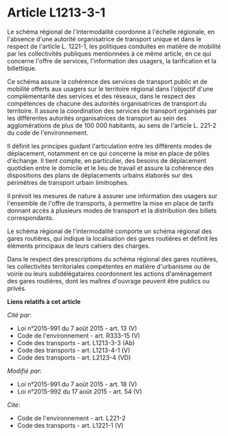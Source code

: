 # Article L1213-3-1

Le schéma régional de l'intermodalité coordonne à l'échelle régionale, en l'absence d'une autorité organisatrice de transport
unique et dans le respect de l'article L. 1221-1, les politiques conduites en matière de mobilité par les collectivités
publiques mentionnées à ce même article, en ce qui concerne l'offre de services, l'information des usagers, la tarification
et la billettique. 

Ce schéma assure la cohérence des services de transport public et de mobilité offerts aux usagers sur le territoire régional
dans l'objectif d'une complémentarité des services et des réseaux, dans le respect des compétences de chacune des autorités
organisatrices de transport du territoire. Il assure la coordination des services de transport organisés par les différentes
autorités organisatrices de transport au sein des agglomérations de plus de 100 000 habitants, au sens de l'article L. 221-2
du code de l'environnement. 

Il définit les principes guidant l'articulation entre les différents modes de déplacement, notamment en ce qui concerne la
mise en place de pôles d'échange. Il tient compte, en particulier, des besoins de déplacement quotidien entre le domicile et
le lieu de travail et assure la cohérence des dispositions des plans de déplacements urbains élaborés sur des périmètres de
transport urbain limitrophes.

Il prévoit les mesures de nature à assurer une information des usagers sur l'ensemble de l'offre de transports, à permettre
la mise en place de tarifs donnant accès à plusieurs modes de transport et la distribution des billets correspondants. 

Le schéma régional de l'intermodalité comporte un schéma régional des gares routières, qui indique la localisation des gares
routières et définit les éléments principaux de leurs cahiers des charges. 

Dans le respect des prescriptions du schéma régional des gares routières, les collectivités territoriales compétentes en
matière d'urbanisme ou de voirie ou leurs subdélégataires coordonnent les actions d'aménagement des gares routières, dont les
maîtres d'ouvrage peuvent être publics ou privés.

**Liens relatifs à cet article**

_Cité par_:

  - Loi n°2015-991 du 7 août 2015 - art. 13 (V)
  - Code de l'environnement - art. R333-15 (V)
  - Code des transports - art. L1213-3-3 (Ab)
  - Code des transports - art. L1213-4-1 (V)
  - Code des transports - art. L2123-4 (VD)

_Modifié par_:

  - Loi n°2015-991 du 7 août 2015 - art. 18 (V)
  - Loi n°2015-992 du 17 août 2015 - art. 54 (V)

_Cite_:

  - Code de l'environnement - art. L221-2
  - Code des transports - art. L1221-1 (V)
